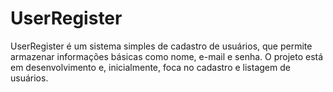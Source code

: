# UserRegister 
 UserRegister é um sistema simples de cadastro de usuários, que permite armazenar informações básicas como nome, e-mail e senha. O projeto está em desenvolvimento e, inicialmente, foca no cadastro e listagem de usuários. 
